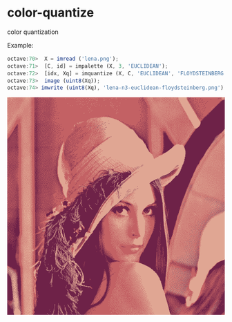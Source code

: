 # color-quantize
color quantization


Example:
```octave
octave:70>  X = imread ('lena.png');
octave:71>  [C, id] = impalette (X, 3, 'EUCLIDEAN');
octave:72>  [idx, Xq] = imquantize (X, C, 'EUCLIDEAN', 'FLOYDSTEINBERG');
octave:73>  image (uint8(Xq));
octave:74> imwrite (uint8(Xq), 'lena-n3-euclidean-floydsteinberg.png')
```

![lenaquantized](lena-n3-euclidean-floydsteinberg.png)
